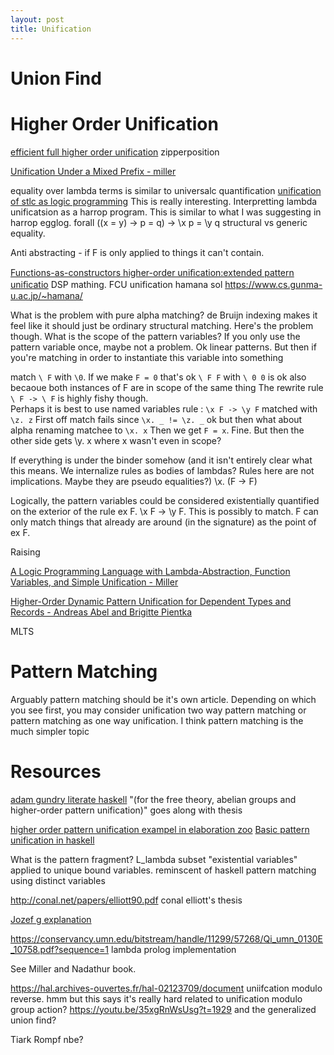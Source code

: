 ```yaml
---
layout: post
title: Unification
---
```


# Union Find

# Higher Order Unification
[efficient full higher order unification](https://arxiv.org/abs/2011.09507) zipperposition

[Unification Under a Mixed Prefix  - miller](https://repository.upenn.edu/cgi/viewcontent.cgi?article=1470&context=cis_reports)

equality over lambda terms is similar to universalc quantification
[unification of stlc as logic programming](https://www.lix.polytechnique.fr/Labo/Dale.Miller/papers/iclp91.pdf)
This is really interesting. Interpretting lambda unificatsion as a harrop program. This is similar to what I was suggesting in harrop egglog. forall ((x = y) -> p = q) -> \x p = \y q
structural vs generic equality.

Anti abstracting - if F is only applied to things it can't contain.

[Functions-as-constructors higher-order uniﬁcation:extended pattern uniﬁcatio](https://www.researchgate.net/publication/354972147_Functions-as-constructors_higher-order_unification_extended_pattern_unification)
DSP mathing. FCU unification 
hamana sol https://www.cs.gunma-u.ac.jp/~hamana/

What is the problem with pure alpha matching? de Bruijn indexing makes it feel like it should just be ordinary structural matching.
Here's the problem though. What is the scope of the pattern variables?
If you only use the pattern variable once, maybe not a problem. Ok linear patterns. But then if you're matching in order to instantiate this variable into something

match `\ F` with `\0`. If we make `F = 0` that's ok
`\ F F` with `\ 0 0` is ok also becaoue both instances of F are in scope of the same thing
The rewrite rule
`\ F -> \ F` is highly fishy though.  
Perhaps it is best to use named variables
rule : `\x F -> \y F`
matched with `\z. z`
First off match fails since `\x. _ != \z. _`
ok but then what about alpha renaming matchee to
`\x. x`
Then we get `F = x`. Fine.
But then the other side gets \y. x where x wasn't even in scope?

If everything is under the binder somehow (and it isn't entirely clear what this means. We internalize rules as bodies of lambdas? Rules here are not implications. Maybe they are pseudo equalities?)
\x. (F -> F)

Logically, the pattern variables could be considered existentially quantified on the exterior of the rule
ex F. \x F -> \y F. This is possibly to match. F can only match things that already are around (in the signature) as the point of ex F.


Raising

[A Logic Programming Language with Lambda-Abstraction,  Function Variables, and Simple Unification - Miller](http://citeseerx.ist.psu.edu/viewdoc/download;jsessionid=FDA9E2A5EE322005C1B35D2394E6B3CA?doi=10.1.1.54.8958&rep=rep1&type=pdf)

[Higher-Order Dynamic Pattern Unification for Dependent Types and Records - Andreas Abel and Brigitte Pientka](https://www.cse.chalmers.se/~abela/unif-sigma-long.pdf)

MLTS


# Pattern Matching
Arguably pattern matching should be it's own article.
Depending on which you see first, you may consider unification two way pattern matching or pattern matching as one way unification. I think pattern matching is the much simpler topic


# Resources

[adam gundry literate haskell](https://github.com/adamgundry/type-inference) "(for the free theory, abelian groups and higher-order pattern unification)" goes along with thesis

[higher order pattern unification exampel in elaboration zoo](https://github.com/AndrasKovacs/elaboration-zoo/blob/master/03-holes/Main.hs)
[Basic pattern unification in haskell](https://www.youtube.com/watch?v=trecCoxYbgM&ab_channel=Andr%C3%A1sKov%C3%A1cs)

What is the pattern fragment?
L_lambda subset
"existential variables" applied to unique bound variables.
reminscent of haskell pattern matching using distinct variables


http://conal.net/papers/elliott90.pdf conal elliott's thesis

[Jozef g explanation](https://github.com/jozefg/higher-order-unification/blob/master/explanation.md)

https://conservancy.umn.edu/bitstream/handle/11299/57268/Qi_umn_0130E_10758.pdf?sequence=1 lambda prolog implementation

See Miller and Nadathur book.


https://hal.archives-ouvertes.fr/hal-02123709/document uniifcation modulo reverse. hmm but this says it's really hard
related to unification modulo group action? https://youtu.be/35xgRnWsUsg?t=1929
and the generalized union find?



Tiark Rompf nbe?

<script>

let lam = (v1,b1) => ({tag : "lam", v : v1, b : b1});
let app = (f,x) => ({tag : "app", f : f, x : x});
let lvar = (x) => ({tag : "lvar", name : x});

let id = lam("x", lvar("x"));
console.log(id);
// we could use just string as variables.

function eval(l, env) {
    switch(l.tag){
        case "lam":
            return l;
        case "app" : 
            let f = eval(l.f, env);
            let x = eval(l.x, env);
            let env2 = {...env};
            env2[f.v] = x;
            return eval( f.b, env2) ;
        case "lvar":
            return env[l.name];
    }
}

function pretty(l){
        switch(l.tag){
        case "lam":
            return `\\${l.v} -> ${pretty(l.b)}`;
        case "app" : 
            return `${pretty(l.f)} ${pretty(l.x)}`
        case "lvar":
            return l.name;
    }
}

function reflect(l, env) {
    switch(l.tag){
        case "lam":
            return x => { 
                let env2 = {...env};
                env2[l.v] = x;
                return reflect(l.b, env2);
              };
        case "app" : 
            let f = reflect(l.f, env);
            let x = reflect(l.x, env);
            return f(x);
        case "lvar":
            return env[l.name];
    }
}
// https://stackoverflow.com/questions/5999998/check-if-a-variable-is-of-function-type
function isFunction(functionToCheck) {
 return functionToCheck && {}.toString.call(functionToCheck) === '[object Function]';
}

var counter = 0;
function reify(l) {
    if(isFunction(l)){
        counter++;
        return lam(counter, reify(l(lvar(counter))));
    }
    return l;
}

fst = lam("x", lam("y", lvar("x")));
snd = lam("x", lam("y", lvar("y")));
comp = lam("f", lam("g", app(lvar("f"), lvar("g"))    ));

nbe = (l) => reify(reflect(l, {}));
print = (l) => console.log(pretty(l))
/*

console.log(pretty((eval(id,{}))));
console.log(pretty((eval(app(id,id),{}))));
print(eval( app(id,app(id,id)), {} ));
pretty(nbe( app(id,app(id,id))));
*/
//pretty(( id));
console.log(reify(reflect(id, {})));
console.log(nbe(id));
print(nbe(id));
print( nbe(app(id,app(id,id) )) );
print( nbe(comp) );

</script>


